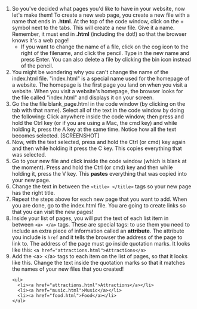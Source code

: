 1. So you've decided what pages you'd like to have in your website, now let's make them! To create a new web page, you create a new file with a name that ends in **.html**. At the top of the code window, click on the + symbol next to the tabs. This will create a new file. Give it a name. Remember, it must end in **.html** \(including the dot!\) so that the browser knows it's a web page!
   * If you want to change the name of a file, click on the cog icon to the right of the filename, and click the pencil. Type in the new name and press Enter. You can also delete a file by clicking the bin icon instead of the pencil.
2. You might be wondering why you can't change the name of the index.html file. "index.html" is a special name used for the homepage of a website. The homepage is the first page you land on when you visit a website. When you visit a website's homepage, the browser looks for the file called "index.html" and displays it on your screen.
3. Go the the file blank\_page.html in the code window \(by clicking on the tab with that name\). Select all of the text in the code window by doing the following: Click anywhere inside the code window, then press and hold the Ctrl key \(or if you are using a Mac, the cmd key\) and while holding it, press the A key at the same time. Notice how all the text becomes selected. \[SCREENSHOT\]
4. Now, with the text selected, press and hold the Ctrl \(or cmd\) key again and then while holding it press the C key. This copies everything that was selected.
5. Go to your new file and click inside the code window \(which is blank at the moment\). Press and hold the Ctrl \(or cmd\) key and then while holding it, press the V key. This **pastes** everything that was copied into your new page.
6. Change the text in between the `<title> </title>` tags so your new page has the right title.
7. Repeat the steps above for each new page that you want to add. When you are done, go to the index.html file. You are going to create links so that you can visit the new pages!
8. Inside your list of pages, you will put the text of each list item in between `<a> </a>` tags. These are special tags: to use them you need to include an extra piece of information called an **attribute**. The attribute you include is `href` and it tells the browser the address of the page to link to. The address of the page must go inside quotation marks. It looks like this: `<a href="attractions.html">Attractions</a>`
9. Add the &lt;a&gt; &lt;/a&gt; tags to each item on the list of pages, so that it looks like this. Change the text inside the quotation marks so that it matches the names of your new files that you created!
   ```
   <ul>
     <li><a href="attractions.html">Attractions</a></li>
     <li><a href="music.html">Music</a></li>
     <li><a href="food.html">Food</a></li>
   </ul>
   ```



